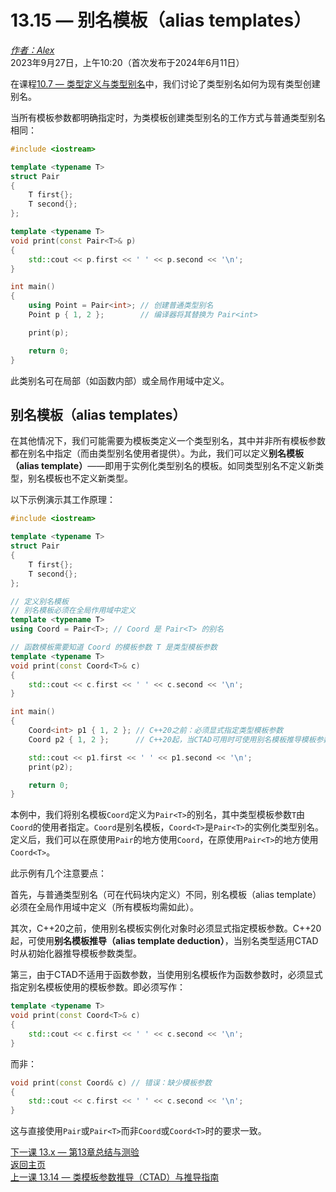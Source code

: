 13.15 — 别名模板（alias templates）  
========================

[*作者：Alex*](https://www.learncpp.com/author/Alex/ "查看 Alex 的所有文章")  
2023年9月27日，上午10:20（首次发布于2024年6月11日）  

在课程[10.7 — 类型定义与类型别名](Chapter-10/lesson10.7-typedefs-and-type-aliases.md)中，我们讨论了类型别名如何为现有类型创建别名。


当所有模板参数都明确指定时，为类模板创建类型别名的工作方式与普通类型别名相同：

```cpp
#include <iostream>

template <typename T>
struct Pair
{
    T first{};
    T second{};
};

template <typename T>
void print(const Pair<T>& p)
{
    std::cout << p.first << ' ' << p.second << '\n';
}

int main()
{
    using Point = Pair<int>; // 创建普通类型别名
    Point p { 1, 2 };        // 编译器将其替换为 Pair<int>

    print(p);

    return 0;
}
```

此类别名可在局部（如函数内部）或全局作用域中定义。


别名模板（alias templates）  
----------------

在其他情况下，我们可能需要为模板类定义一个类型别名，其中并非所有模板参数都在别名中指定（而由类型别名使用者提供）。为此，我们可以定义**别名模板（alias template）**——即用于实例化类型别名的模板。如同类型别名不定义新类型，别名模板也不定义新类型。


以下示例演示其工作原理：

```cpp
#include <iostream>

template <typename T>
struct Pair
{
    T first{};
    T second{};
};

// 定义别名模板
// 别名模板必须在全局作用域中定义
template <typename T>
using Coord = Pair<T>; // Coord 是 Pair<T> 的别名

// 函数模板需要知道 Coord 的模板参数 T 是类型模板参数
template <typename T>
void print(const Coord<T>& c)
{
    std::cout << c.first << ' ' << c.second << '\n';
}

int main()
{
    Coord<int> p1 { 1, 2 }; // C++20之前：必须显式指定类型模板参数
    Coord p2 { 1, 2 };      // C++20起，当CTAD可用时可使用别名模板推导模板参数

    std::cout << p1.first << ' ' << p1.second << '\n';
    print(p2);

    return 0;
}
```

本例中，我们将别名模板`Coord`定义为`Pair<T>`的别名，其中类型模板参数`T`由`Coord`的使用者指定。`Coord`是别名模板，`Coord<T>`是`Pair<T>`的实例化类型别名。定义后，我们可以在原使用`Pair`的地方使用`Coord`，在原使用`Pair<T>`的地方使用`Coord<T>`。


此示例有几个注意要点：


首先，与普通类型别名（可在代码块内定义）不同，别名模板（alias template）必须在全局作用域中定义（所有模板均需如此）。


其次，C++20之前，使用别名模板实例化对象时必须显式指定模板参数。C++20起，可使用**别名模板推导（alias template deduction）**，当别名类型适用CTAD时从初始化器推导模板参数类型。


第三，由于CTAD不适用于函数参数，当使用别名模板作为函数参数时，必须显式指定别名模板使用的模板参数。即必须写作：

```cpp
template <typename T>
void print(const Coord<T>& c)
{
    std::cout << c.first << ' ' << c.second << '\n';
}
```

而非：

```cpp
void print(const Coord& c) // 错误：缺少模板参数
{
    std::cout << c.first << ' ' << c.second << '\n';
}
```

这与直接使用`Pair`或`Pair<T>`而非`Coord`或`Coord<T>`时的要求一致。


[下一课 13.x — 第13章总结与测验](Chapter-13/lesson13.x-chapter-13-summary-and-quiz.md)  
[返回主页](/)  
[上一课 13.14 — 类模板参数推导（CTAD）与推导指南](Chapter-13/lesson13.14-class-template-argument-deduction-ctad-and-deduction-guides.md)